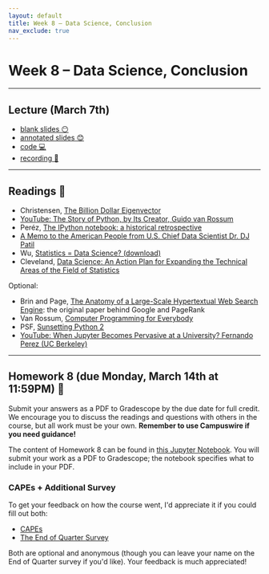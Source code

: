 ```yaml
---
layout: default
title: Week 8 – Data Science, Conclusion
nav_exclude: true
---
```


<script src="https://cdn.mathjax.org/mathjax/latest/MathJax.js?config=TeX-AMS-MML_HTMLorMML" type="text/javascript"></script>

# Week 8 – Data Science, Conclusion

---

## Lecture (March 7th)

- [blank slides 😶](../../slides/lec08.pdf)
- [annotated slides 😊](../../slides/lec08-annotated.pdf)
- [code 💻](http://datahub.ucsd.edu/user-redirect/git-sync?repo=https://github.com/dsc-courses/dsc90-2022-wi&subPath=lecture/lec08)
- [recording 🎥](https://youtu.be/QOjCk-vRczQ)

---

## Readings 📖

- Christensen, [The Billion Dollar Eigenvector](http://jdc.math.uwo.ca/M1600b-2014/l/pagerank-1600.pdf)
- [YouTube: The Story of Python, by Its Creator, Guido van Rossum](https://www.youtube.com/watch?v=J0Aq44Pze-w)
- Peréz, [The IPython notebook: a historical retrospective](http://blog.fperez.org/2012/01/ipython-notebook-historical.html)
- [A Memo to the American People from U.S. Chief Data Scientist Dr. DJ Patil](https://obamawhitehouse.archives.gov/blog/2015/02/19/memo-american-people-us-chief-data-scientist-dr-dj-patil)
- Wu, [Statistics = Data Science? (download)](https://www2.isye.gatech.edu/~jeffwu/presentations/datascience.pdf)
- Cleveland, [Data Science: An Action Plan for Expanding the Technical Areas of the Field of Statistics](https://www.jstor.org/stable/pdf/1403527.pdf?refreqid=excelsior%3A48f6515c2c2246cc92d35a6c9c7e39b8&ab_segments=&origin=)

Optional:
- Brin and Page, [The Anatomy of a Large-Scale Hypertextual Web Search Engine](http://infolab.stanford.edu/~backrub/google.html): the original paper behind Google and PageRank
- Van Rossum, [Computer Programming for Everybody](https://www.python.org/doc/essays/cp4e/)
- PSF, [Sunsetting Python 2](https://www.python.org/doc/sunset-python-2/)
- [YouTube: When Jupyter Becomes Pervasive at a University? Fernando Perez (UC Berkeley)](https://www.youtube.com/watch?v=Wd6a3JIFH0s)

---

## Homework 8 (due Monday, March 14th at 11:59PM) 📝

Submit your answers as a PDF to Gradescope by the due date for full credit. We encourage you to discuss the readings and questions with others in the course, but all work must be your own. **Remember to use Campuswire if you need guidance!**

The content of Homework 8 can be found in [this Jupyter Notebook](http://datahub.ucsd.edu/user-redirect/git-sync?repo=https://github.com/dsc-courses/dsc90-2022-wi&subPath=homework/hw08/hw08-student.ipynb). You will submit your work as a PDF to Gradescope; the notebook specifies what to include in your PDF.

### CAPEs + Additional Survey

To get your feedback on how the course went, I'd appreciate it if you could fill out both:
- [CAPEs](https://cape.ucsd.edu)
- [The End of Quarter Survey](https://docs.google.com/forms/d/e/1FAIpQLSdbFXsema0yHVGXEs9CEZuAlQF5rcaq7oRUQubzzFIzkvjfdg/viewform)

Both are optional and anonymous (though you can leave your name on the End of Quarter survey if you'd like). Your feedback is much appreciated!